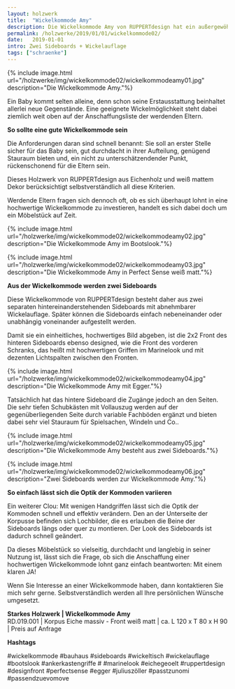 ```yaml
---
layout: holzwerk
title:  "Wickelkommode Amy"
description: Die Wickelkommode Amy von RUPPERTdesign hat ein außergewöhnliches Design.
permalink: /holzwerke/2019/01/01/wickelkommode02/
date:   2019-01-01
intro: Zwei Sideboards + Wickelauflage
tags: ["schraenke"]
---
```



{% include image.html url="/holzwerke/img/wickelkommode02/wickelkommodeamy01.jpg" description="Die Wickelkommode Amy."%}


Ein Baby kommt selten alleine, denn schon seine Erstausstattung beinhaltet allerlei neue Gegenstände. 
Eine geeignete Wickelmöglichkeit steht dabei ziemlich weit oben auf der Anschaffungsliste der werdenden Eltern. 

**So sollte eine gute Wickelkommode sein**

Die Anforderungen daran sind schnell benannt: Sie soll an erster Stelle sicher für das Baby sein, gut durchdacht in ihrer Aufteilung, genügend Stauraum bieten und, ein nicht zu unterschätzendender Punkt, rückenschonend für die Eltern sein. 

Dieses Holzwerk von RUPPERTdesign aus Eichenholz und weiß mattem Dekor berücksichtigt selbstverständlich all diese Kriterien.  

Werdende Eltern fragen sich dennoch oft, ob es sich überhaupt lohnt in eine hochwertige Wickelkommode zu investieren, handelt es sich dabei doch um ein Möbelstück auf Zeit. 

{% include image.html url="/holzwerke/img/wickelkommode02/wickelkommodeamy02.jpg" description="Die Wickelkommode Amy im Bootslook."%}

{% include image.html url="/holzwerke/img/wickelkommode02/wickelkommodeamy03.jpg" description="Die Wickelkommode Amy in Perfect Sense weiß matt."%}

**Aus der Wickelkommode werden zwei Sideboards**

Diese Wickelkommode von RUPPERTdesign besteht daher aus zwei separaten hintereinanderstehenden Sideboards mit abnehmbarer Wickelauflage.
Später können die Sideboards einfach nebeneinander oder unabhängig voneinander aufgestellt werden. 

Damit sie ein einheitliches, hochwertiges Bild abgeben, ist die 2x2 Front des hinteren Sideboards ebenso designed, wie die Front des vorderen Schranks, das heißt mit hochwertigen Griffen im Marinelook und mit dezenten Lichtspalten zwischen den Fronten. 

{% include image.html url="/holzwerke/img/wickelkommode02/wickelkommodeamy04.jpg" description="Die Wickelkommode Amy mit Egger."%}

Tatsächlich hat das hintere Sideboard die Zugänge jedoch an den Seiten. 
Die sehr tiefen Schubkästen mit Vollauszug werden auf der gegenüberliegenden Seite durch variable Fachböden ergänzt und bieten dabei sehr viel Stauraum für Spielsachen, Windeln und Co..

{% include image.html url="/holzwerke/img/wickelkommode02/wickelkommodeamy05.jpg" description="Die Wickelkommode Amy besteht aus zwei Sideboards."%}

{% include image.html url="/holzwerke/img/wickelkommode02/wickelkommodeamy06.jpg" description="Zwei Sideboards werden zur Wickelkommode Amy."%}

**So einfach lässt sich die Optik der Kommoden variieren**

Ein weiterer Clou: Mit wenigen Handgriffen lässt sich die Optik der Kommoden schnell und effektiv verändern. Den an der Unterseite der Korpusse befinden sich Lochbilder, die es erlauben die Beine der Sideboards längs oder quer zu montieren. Der Look des Sideboards ist dadurch schnell geändert.

Da dieses Möbelstück so vielseitig, durchdacht und langlebig in seiner Nutzung ist, lässt sich die Frage, ob sich die Anschaffung einer hochwertigen Wickelkommode lohnt ganz einfach beantworten: Mit einem klaren JA! 

Wenn Sie Interesse an einer Wickelkommode haben, dann kontaktieren Sie mich sehr gerne. Selbstverständlich werden all Ihre persönlichen Wünsche umgesetzt. 



**Starkes Holzwerk \| Wickelkommode Amy**    
RD.019.001  \| 	Korpus Eiche massiv - Front weiß matt \| ca. L 120 x T 80 x H 90 \| Preis auf Anfrage


**Hashtags**

#wickelkommode 
#bauhaus 
#sideboards 
#wickeltisch 
#wickelauflage 
#bootslook 
#ankerkastengriffe #
#marinelook
#eichegeoelt 
#ruppertdesign 
#designfront 
#perfectsense 
#egger 
#juliuszöller
#passtzunomi
#passendzuevomove
